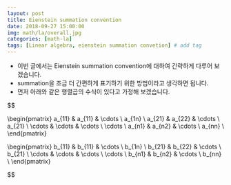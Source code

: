 ```yaml
---
layout: post
title: Eienstein summation convention  
date: 2018-09-27 15:00:00
img: math/la/overall.jpg
categories: [math-la] 
tags: [Linear algebra, eienstein summation convetion] # add tag
---
```


- 이번 글에서는 Eienstein summation convention에 대하여 간략하게 다루어 보겠습니다.
- summation을 조금 더 간편하게 표기하기 위한 방법이라고 생각하면 됩니다.
- 먼저 아래와 같은 행렬곱의 수식이 있다고 가정해 보겠습니다.

$$ 

\begin{pmatrix}
a_{11} & a_{11} & \cdots \ a_{1n} \\
a_{21} & a_{22} & \cdots \ a_{21} \\
\cdots & \cdots & \cdots \ \cdots \\
a_{n1} & a_{n2} & \cdots \ a_{nn} \\
\end{pmatrix}

\begin{pmatrix}
b_{11} & b_{11} & \cdots \ b_{1n} \\
b_{21} & b_{22} & \cdots \ b_{21} \\
\cdots & \cdots & \cdots \ \cdots \\
b_{n1} & b_{n2} & \cdots \ b_{nn} \\
\end{pmatrix}

$$


 
